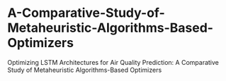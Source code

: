 # A-Comparative-Study-of-Metaheuristic-Algorithms-Based-Optimizers
Optimizing LSTM Architectures for Air Quality Prediction: A Comparative Study of Metaheuristic Algorithms-Based Optimizers
